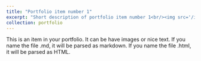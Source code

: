 ```yaml
---
title: "Portfolio item number 1"
excerpt: "Short description of portfolio item number 1<br/><img src='/images/ghosh.jpg'>"
collection: portfolio
---
```


This is an item in your portfolio. It can be have images or nice text. If you name the file .md, it will be parsed as markdown. If you name the file .html, it will be parsed as HTML. 
